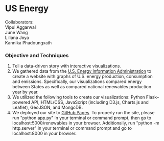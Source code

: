 # US Energy
Collaborators: 
</br>Vipul Aggarwal
</br>June Wang
</br>Liliana Joya
</br>Kannika Phadoungxath

### Objective and Techniques
1. Tell a data-driven story with interactive visualizations. 
2. We gathered data from the [U.S. Energy Information Administration](https://www.eia.gov) to create a website with graphs of U.S. energy production, consumption and emissions. Specifically, our visualizations compared energy between States as well as compared national renewables production year by year. 
3. We utilized the following tools to create our visualizations: Python Flask–powered API, HTML/CSS, JavaScript (including D3.js, Charts.js and Leaflet), GeoJSON, and MongoDB.
4. We deployed our site to [GitHub Pages](https://kphad20.github.io/US-Energy/index.html). To properly run the site, please run "python app.py" in your terminal or command prompt, then go to localhost:5000/renewables in your browser. Additionally, run "python -m http.server" in your terminal or command prompt and go to localhost:8000 in your browser. 




